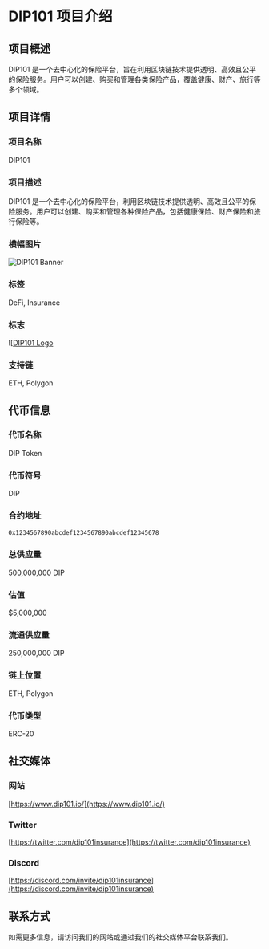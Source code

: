 # DIP101 项目介绍

## 项目概述
DIP101 是一个去中心化的保险平台，旨在利用区块链技术提供透明、高效且公平的保险服务。用户可以创建、购买和管理各类保险产品，覆盖健康、财产、旅行等多个领域。

## 项目详情

### 项目名称
DIP101

### 项目描述
DIP101 是一个去中心化的保险平台，利用区块链技术提供透明、高效且公平的保险服务。用户可以创建、购买和管理各种保险产品，包括健康保险、财产保险和旅行保险等。

### 横幅图片
![DIP101 Banner](https://catlina-assets.standard.us-east-1.oortech.com/DIP101-banner.jpg)

### 标签
DeFi, Insurance

### 标志
![[DIP101 Logo](https://catlina-assets.standard.us-east-1.oortech.com/DIP101.jpg)

### 支持链
ETH, Polygon

## 代币信息

### 代币名称
DIP Token

### 代币符号
DIP

### 合约地址
`0x1234567890abcdef1234567890abcdef12345678`

### 总供应量
500,000,000 DIP

### 估值
$5,000,000

### 流通供应量
250,000,000 DIP

### 链上位置
ETH, Polygon

### 代币类型
ERC-20

## 社交媒体

### 网站
[https://www.dip101.io/](https://www.dip101.io/)

### Twitter
[https://twitter.com/dip101insurance](https://twitter.com/dip101insurance)

### Discord
[https://discord.com/invite/dip101insurance](https://discord.com/invite/dip101insurance)

## 联系方式
如需更多信息，请访问我们的网站或通过我们的社交媒体平台联系我们。
